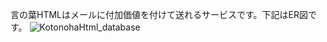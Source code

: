 言の葉HTMLはメールに付加価値を付けて送れるサービスです。下記はER図です。
![KotonohaHtml_database](https://user-images.githubusercontent.com/63891531/90623390-5be23080-e251-11ea-870e-c3b86210f818.png)
